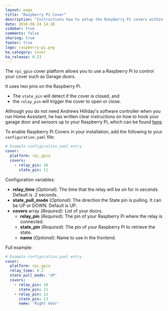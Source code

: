 ```yaml
---
layout: page
title: "Raspberry Pi Cover"
description: "Instructions how to setup the Raspberry Pi covers within Home Assistant."
date: 2016-08-24 14:28
sidebar: true
comments: false
sharing: true
footer: true
logo: raspberry-pi.png
ha_category: Cover
ha_release: 0.23
---
```


The `rpi_gpio` cover platform allows you to use a Raspberry Pi to control your cover such as Garage doors.

It uses two pins on the Raspberry Pi.

- The `state_pin` will detect if the cover is closed, and
- the `relay_pin` will trigger the cover to open or close.

Although you do not need Andrews Hilliday's software controller when you run Home Assistant, he has written clear instructions on how to hook your garage door and sensors up to your Raspberry Pi, which can be found [here](https://github.com/andrewshilliday/garage-door-controller#hardware-setup).

To enable Raspberry Pi Covers in your installation, add the following to your `configuration.yaml` file:

```yaml
# Example configuration.yaml entry
cover:
  platform: rpi_gpio
  covers:
    - relay_pin: 10
      state_pin: 11
```

Configuration variables:

- **relay_time** (*Optional*): The time that the relay will be on for in seconds. Default is .2 seconds.
- **state_pull_mode** (*Optional*): The direction the State pin is pulling. It can be UP or DOWN. Default is UP.
- **covers** array (*Required*): List of your doors.
  - **relay_pin** (*Required*): The pin of your Raspberry Pi where the relay is connected.
  - **state_pin** (*Required*): The pin of your Raspberry Pi to retrieve the state.
  - **name** (*Optional*): Name to use in the frontend.

Full example:

```yaml
# Example configuration.yaml entry
cover:
  platform: rpi_gpio
  relay_time: 0.2
  state_pull_mode: 'UP'
  covers:
    - relay_pin: 10
      state_pin: 11
    - relay_pin: 12
      state_pin: 13
      name: 'Right door'
```



